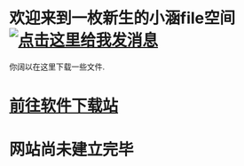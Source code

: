 # 欢迎来到一枚新生的小涵file空间<a target="_blank" href="http://wpa.qq.com/msgrd?v=3&uin=481129630&site=qq&menu=yes"><img border="0" src="http://wpa.qq.com/pa?p=2:481129630:51" alt="点击这里给我发消息" title="点击这里给我发消息"/></a>
你阔以在这里下载一些文件.
# <a href="http://apps.xiaiisme.club//">前往软件下载站</a>

# 网站尚未建立完毕
<link rel="shortcut icon" href="/favicon.ico" type="image/x-icon" />
